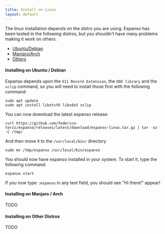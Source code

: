 ```yaml
---
title: Install on Linux
layout: default
---
```

The linux installation depends on the distro you are using. 
Espanso has been tested in the following distros, but you shouldn't 
have many problems making it work on others.

* [Ubuntu/Debian](#installing-on-ubuntu--debian)
* [Manjaro/Arch](#installing-on-manjaro--arch)
* [Others](#installing-on-other-distros)

#### Installing on Ubuntu / Debian

Espanso depends upon the `X11 Record Extension`, the `XDO library` and the `xclip` command, 
so you will need to install those first with the following command:

```
sudo apt update
sudo apt install libxtst6 libxdo3 xclip
```

You can now download the latest espanso release:
```
curl https://github.com/federico-terzi/espanso/releases/latest/download/espanso-linux.tar.gz | tar -xz -C /tmp/
```

And then move it to the `/usr/local/bin/` directory

```
sudo mv /tmp/espanso /usr/local/bin/espanso
```

You should now have espanso installed in your system. To start it, type the following command:

```
espanso start
```

If you now type `:espanso` in any text field, you should see "Hi there!" appear! 

#### Installing on Manjaro / Arch

TODO

#### Installing on Other Distros

TODO